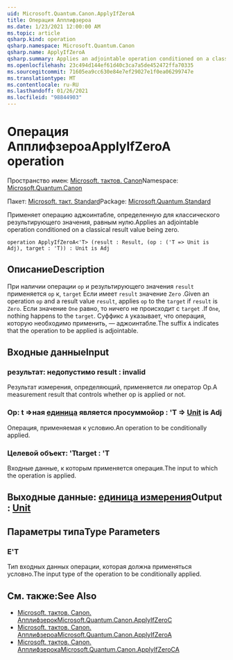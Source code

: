 ```yaml
---
uid: Microsoft.Quantum.Canon.ApplyIfZeroA
title: Операция Апплифзероа
ms.date: 1/23/2021 12:00:00 AM
ms.topic: article
qsharp.kind: operation
qsharp.namespace: Microsoft.Quantum.Canon
qsharp.name: ApplyIfZeroA
qsharp.summary: Applies an adjointable operation conditioned on a classical result value being zero.
ms.openlocfilehash: 23c494d144ef61d40c3ca7a5de452472ffa70335
ms.sourcegitcommit: 71605ea9cc630e84e7ef29027e1f0ea06299747e
ms.translationtype: MT
ms.contentlocale: ru-RU
ms.lasthandoff: 01/26/2021
ms.locfileid: "98844903"
---
```

# <a name="applyifzeroa-operation"></a><span data-ttu-id="7504c-102">Операция Апплифзероа</span><span class="sxs-lookup"><span data-stu-id="7504c-102">ApplyIfZeroA operation</span></span>

<span data-ttu-id="7504c-103">Пространство имен: [Microsoft. тактов. Canon](xref:Microsoft.Quantum.Canon)</span><span class="sxs-lookup"><span data-stu-id="7504c-103">Namespace: [Microsoft.Quantum.Canon](xref:Microsoft.Quantum.Canon)</span></span>

<span data-ttu-id="7504c-104">Пакет: [Microsoft. такт. Standard](https://nuget.org/packages/Microsoft.Quantum.Standard)</span><span class="sxs-lookup"><span data-stu-id="7504c-104">Package: [Microsoft.Quantum.Standard](https://nuget.org/packages/Microsoft.Quantum.Standard)</span></span>


<span data-ttu-id="7504c-105">Применяет операцию аджоинтабле, определенную для классического результирующего значения, равным нулю.</span><span class="sxs-lookup"><span data-stu-id="7504c-105">Applies an adjointable operation conditioned on a classical result value being zero.</span></span>

```qsharp
operation ApplyIfZeroA<'T> (result : Result, (op : ('T => Unit is Adj), target : 'T)) : Unit is Adj
```


## <a name="description"></a><span data-ttu-id="7504c-106">Описание</span><span class="sxs-lookup"><span data-stu-id="7504c-106">Description</span></span>

<span data-ttu-id="7504c-107">При наличии операции `op` и результирующего значения `result` применяется `op` к, `target` Если имеет `result` значение `Zero` .</span><span class="sxs-lookup"><span data-stu-id="7504c-107">Given an operation `op` and a result value `result`, applies `op` to the `target` if `result` is `Zero`.</span></span> <span data-ttu-id="7504c-108">Если значение `One` равно, то ничего не происходит с `target` .</span><span class="sxs-lookup"><span data-stu-id="7504c-108">If `One`, nothing happens to the `target`.</span></span>
<span data-ttu-id="7504c-109">Суффикс `A` указывает, что операция, которую необходимо применить, — аджоинтабле.</span><span class="sxs-lookup"><span data-stu-id="7504c-109">The suffix `A` indicates that the operation to be applied is adjointable.</span></span>

## <a name="input"></a><span data-ttu-id="7504c-110">Входные данные</span><span class="sxs-lookup"><span data-stu-id="7504c-110">Input</span></span>

### <a name="result--__invalidresult__"></a><span data-ttu-id="7504c-111">результат: __недопустимо <Result>__</span><span class="sxs-lookup"><span data-stu-id="7504c-111">result : __invalid<Result>__</span></span>

<span data-ttu-id="7504c-112">Результат измерения, определяющий, применяется ли оператор Op.</span><span class="sxs-lookup"><span data-stu-id="7504c-112">A measurement result that controls whether op is applied or not.</span></span>


### <a name="op--t--unit--is-adj"></a><span data-ttu-id="7504c-113">Op: t =>ная [единица](xref:microsoft.quantum.lang-ref.unit)  является просуммой</span><span class="sxs-lookup"><span data-stu-id="7504c-113">op : 'T => [Unit](xref:microsoft.quantum.lang-ref.unit)  is Adj</span></span>

<span data-ttu-id="7504c-114">Операция, применяемая к условию.</span><span class="sxs-lookup"><span data-stu-id="7504c-114">An operation to be conditionally applied.</span></span>


### <a name="target--t"></a><span data-ttu-id="7504c-115">Целевой объект: 'T</span><span class="sxs-lookup"><span data-stu-id="7504c-115">target : 'T</span></span>

<span data-ttu-id="7504c-116">Входные данные, к которым применяется операция.</span><span class="sxs-lookup"><span data-stu-id="7504c-116">The input to which the operation is applied.</span></span>



## <a name="output--unit"></a><span data-ttu-id="7504c-117">Выходные данные: [единица измерения](xref:microsoft.quantum.lang-ref.unit)</span><span class="sxs-lookup"><span data-stu-id="7504c-117">Output : [Unit](xref:microsoft.quantum.lang-ref.unit)</span></span>



## <a name="type-parameters"></a><span data-ttu-id="7504c-118">Параметры типа</span><span class="sxs-lookup"><span data-stu-id="7504c-118">Type Parameters</span></span>

### <a name="t"></a><span data-ttu-id="7504c-119">Е</span><span class="sxs-lookup"><span data-stu-id="7504c-119">'T</span></span>

<span data-ttu-id="7504c-120">Тип входных данных операции, которая должна применяться условно.</span><span class="sxs-lookup"><span data-stu-id="7504c-120">The input type of the operation to be conditionally applied.</span></span>

## <a name="see-also"></a><span data-ttu-id="7504c-121">См. также:</span><span class="sxs-lookup"><span data-stu-id="7504c-121">See Also</span></span>

- [<span data-ttu-id="7504c-122">Microsoft. тактов. Canon. Апплифзерок</span><span class="sxs-lookup"><span data-stu-id="7504c-122">Microsoft.Quantum.Canon.ApplyIfZeroC</span></span>](xref:Microsoft.Quantum.Canon.ApplyIfZeroC)
- [<span data-ttu-id="7504c-123">Microsoft. тактов. Canon. Апплифзероа</span><span class="sxs-lookup"><span data-stu-id="7504c-123">Microsoft.Quantum.Canon.ApplyIfZeroA</span></span>](xref:Microsoft.Quantum.Canon.ApplyIfZeroA)
- [<span data-ttu-id="7504c-124">Microsoft. тактов. Canon. Апплифзерока</span><span class="sxs-lookup"><span data-stu-id="7504c-124">Microsoft.Quantum.Canon.ApplyIfZeroCA</span></span>](xref:Microsoft.Quantum.Canon.ApplyIfZeroCA)